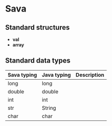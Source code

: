 # Sava



## Standard structures


* **val**
* **array**

## Standard data types

| Sava typing | Java typing | Description |
|-------------|-------------|-------------|
| long        | long        |             |
| double      | double      |             |
| int         | int         |             |
| str         | String      |             |
| char        | char        |             |

